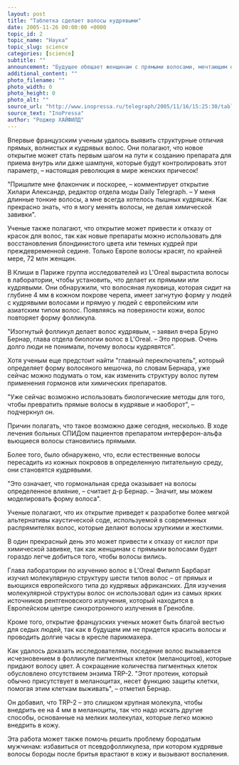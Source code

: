 ```yaml
---
layout: post
title: "Таблетка сделает волосы кудрявыми"
date: 2005-11-26 00:00:00 +0000
topic_id: 2
topic_name: "Наука"
topic_slug: science
categories: [science]
subtitle: ""
announcement: "Будущее обещает женщинам с прямыми волосами, мечтающим о кудряшках, и кудрявым женщинам, мечтающим их распрямить, забыть о всевозможных инструментах и средствах для изменения структуры волос за ненадобностью."
additional_content: ""
photo_filename: ""
photo_width: 0
photo_height: 0
photo_alt: ""
source_url: "http://www.inopressa.ru/telegraph/2005/11/16/15:25:30/tabletka"
source_text: "InoPressa"
author: "Роджер ХАЙФИЛД"
---
```

Впервые французским ученым удалось выявить структурные отличия прямых, волнистых и кудрявых волос. Они полагают, что новое открытие может стать первым шагом на пути к созданию препарата для приема внутрь или даже шампуня, которые будут контролировать этот параметр, – настоящая революция в мире женских причесок!

"Пришлите мне флакончик и поскорее, – комментирует открытие Хилари Александр, редактор отдела моды Daily Telegraph. – У меня длинные тонкие волосы, а мне всегда хотелось пышных кудряшек. Как прекрасно знать, что я могу менять волосы, не делая химической завивки".

Ученые также полагают, что открытие может привести к отказу от красок для волос, так как новые препараты можно использовать для восстановления блондинистого цвета или темных кудрей при преждевременной седине. Только Европе волосы красят, по крайней мере, 72 млн женщин.

В Клиши в Париже группа исследователей из L'Oreal вырастила волосы в лаборатории, чтобы установить, что делает их прямыми или кудрявыми. Они обнаружили, что волосяная луковица, которая сидит на глубине 4 мм в кожном покрове черепа, имеет загнутую форму у людей с кудрявыми волосами и прямую у людей с европейским или азиатским типом волос. Появляясь на поверхности кожи, волос повторяет форму фолликула.

"Изогнутый фолликул делает волос кудрявым, – заявил вчера Бруно Бернар, глава отдела биологии волос в L'Oreal. – Это прорыв. Очень долго люди не понимали, почему волосы кудрявятся".

Хотя ученым еще предстоит найти "главный переключатель", который определяет форму волосяного мешочка, по словам Бернара, уже сейчас можно подумать о том, как изменить структуру волос путем применения гормонов или химических препаратов.

"Уже сейчас возможно использовать биологические методы для того, чтобы превратить прямые волосы в кудрявые и наоборот", – подчеркнул он.

Причин полагать, что такое возможно даже сегодня, несколько. В ходе лечения больных СПИДом пациентов препаратом интерферон-альфа вьющиеся волосы становились прямыми.

Более того, было обнаружено, что, если естественные волосы пересадить из кожных покровов в определенную питательную среду, они становятся кудрявыми.

"Это означает, что гормональная среда оказывает на волосы определенное влияние, – считает д-р Бернар. – Значит, мы можем моделировать форму волоса".

Ученые полагают, что их открытие приведет к разработке более мягкой альтернативы каустической соде, используемой в современных распрямителях волос, которые делают волосы хрупкими и жесткими.

В один прекрасный день это может привести к отказу от кислот при химической завивке, так как женщинам с прямыми волосами будет гораздо легче добиться того, чтобы волосы вились.

Глава лаборатории по изучению волос в L'Oreal Филипп Барбарат изучил молекулярную структуру шести типов волос – от прямых и вьющихся европейского типа до кудрявых африканских. Для изучения молекулярной структуры волос он использовал один из самых ярких источников рентгеновского излучения, который находится в Европейском центре синхротронного излучения в Гренобле.

Кроме того, открытие французских ученых может быть благой вестью для седых людей, так как в будущем им не придется красить волосы и проводить долгие часы в кресле парикмахера.

Как удалось доказать исследователям, поседение волос вызывается исчезновением в фолликуле пигментных клеток (меланоцитов), которые придают волосу цвет. А сокращение количества пигментных клеток обусловлено отсутствием энзима TRP-2. "Этот протеин, который обычно присутствует в меланоцитах, несет функцию защиты клетки, помогая этим клеткам выживать", – отметил Бернар.

Он добавил, что TRP-2 – это слишком крупная молекула, чтобы внедрить ее на 4 мм в меланоциты, так что надо искать другие способы, основанные на мелких молекулах, которые легко можно внедрить в кожу.

Эта работа может также помочь решить проблему бородатым мужчинам: избавиться от псевдофолликулеза, при котором кудрявые волосы бороды после бритья врастают в кожу и вызывают воспаления.
